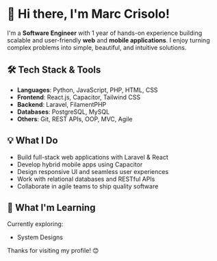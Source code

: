 # 👋 Hi there, I'm Marc Crisolo!

I'm a **Software Engineer** with 1 year of hands-on experience building scalable and user-friendly **web** and **mobile applications**. I enjoy turning complex problems into simple, beautiful, and intuitive solutions.

## 🛠 Tech Stack & Tools

- **Languages**: Python, JavaScript, PHP, HTML, CSS
- **Frontend**: React.js, Capacitor, Tailwind CSS
- **Backend**: Laravel, FilamentPHP
- **Databases**: PostgreSQL, MySQL
- **Others**: Git, REST APIs, OOP, MVC, Agile

## 💡 What I Do

- Build full-stack web applications with Laravel & React
- Develop hybrid mobile apps using Capacitor
- Design responsive UI and seamless user experiences
- Work with relational databases and RESTful APIs
- Collaborate in agile teams to ship quality software

## 🚀 What I'm Learning

Currently exploring:
- System Designs

Thanks for visiting my profile! 😊
